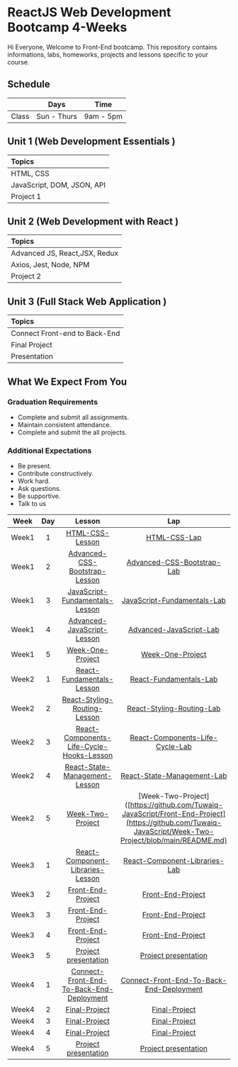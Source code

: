# ReactJS Web Development Bootcamp 4-Weeks 
Hi Everyone, Welcome to Front-End bootcamp. This repository contains informations, labs, homeworks, projects and lessons specific to your course.

## Schedule
|  | Days | Time |
| --- | ------------- | ------------- |
| Class | Sun - Thurs  | 9am - 5pm  |



## Unit 1 \(Web Development Essentials \)

| Topics |
| :--- |
| HTML, CSS |
| JavaScript, DOM, JSON, API |
| Project 1 | 


## Unit 2 \(Web Development with React \)

| Topics |
| :--- |
| Advanced JS, React,JSX, Redux |
| Axios, Jest, Node, NPM|
| Project 2 |

## Unit 3 \(Full Stack Web Application \)

| Topics |
| :--- |
| Connect Front-end to Back-End  | 
| Final Project |
| Presentation   |

## What We Expect From You
### Graduation Requirements
* Complete and submit all assignments.
* Maintain consistent attendance.
* Complete and submit the all projects.
### Additional Expectations
* Be present.
* Contribute constructively.
* Work hard.
* Ask questions.
* Be supportive.
* Talk to us

| Week | Day | Lesson | Lap | HomeWork |
|:----:|:---:|:------:|:---:|:--------:|
| Week1| 1   |[HTML-CSS-Lesson](https://github.com/Tuwaiq-JavaScript/HTML-CSS-Lesson)|[HTML-CSS-Lap](https://github.com/Tuwaiq-JavaScript/HTML-CSS-Lap)|[HTML-CSS-HW](https://github.com/Tuwaiq-JavaScript/HTML-CSS-HW)
| Week1| 2   |[Advanced-CSS-Bootstrap-Lesson](https://github.com/Tuwaiq-JavaScript/Advanced-CSS-Bootstrap-Lesson)|[Advanced-CSS-Bootstrap-Lab](https://github.com/Tuwaiq-JavaScript/Advanced-CSS-Bootstrap-Lab)|[Advanced-CSS-Bootstrap-HW](https://github.com/Tuwaiq-JavaScript/Advanced-CSS-Bootstrap-HW)
| Week1| 3   |[JavaScript-Fundamentals-Lesson](https://github.com/Tuwaiq-JavaScript/JavaScript-Fundamentals-Lesson)|[JavaScript-Fundamentals-Lab](https://github.com/Tuwaiq-JavaScript/JavaScript-Fundamentals-Lab)|[JavaScript-Fundamentals-HW](https://github.com/Tuwaiq-JavaScript/JavaScript-Fundamentals-HW)
| Week1| 4   |[Advanced-JavaScript-Lesson](https://github.com/Tuwaiq-JavaScript/Advanced-JavaScript-Lesson)|[Advanced-JavaScript-Lab](https://github.com/Tuwaiq-JavaScript/Advanced-JavaScript-Lab)|[Advanced-JavaScript-HW](https://github.com/Tuwaiq-JavaScript/Advanced-JavaScript-HW)
| Week1| 5   |[Week-One-Project](https://github.com/Tuwaiq-JavaScript/Week-One-Project)|[Week-One-Project](https://github.com/Tuwaiq-JavaScript/Week-One-Project) | [Week-One-Project](https://github.com/Tuwaiq-JavaScript/Week-One-Project)
| Week2| 1   |[React-Fundamentals-Lesson](https://github.com/Tuwaiq-JavaScript/React-Fundamentals-Lesson)|[React-Fundamentals-Lab](https://github.com/Tuwaiq-JavaScript/React-Fundamentals-Lab)|[React-Fundamentals-HW](https://github.com/Tuwaiq-JavaScript/React-Fundamentals-HW)
| Week2| 2   |[React-Styling-Routing-Lesson](https://github.com/Tuwaiq-JavaScript/React-Styling-Routing-Lesson)|[React-Styling-Routing-Lab](https://github.com/Tuwaiq-JavaScript/React-Styling-Routing-Lab)|[React-Styling-Routing-HW](https://github.com/Tuwaiq-JavaScript/React-Styling-Routing-HW)
| Week2| 3   |[React-Components-Life-Cycle-Hooks-Lesson](https://github.com/Tuwaiq-JavaScript/React-Components-Life-Cycle-Lesson)|[React-Components-Life-Cycle-Lab](https://github.com/Tuwaiq-JavaScript/React-Components-Life-Cycle-Lab)|[React-Components-Life-Cycle-HW](https://github.com/Tuwaiq-JavaScript/React-Components-Life-Cycle-HW)
| Week2| 4   |[React-State-Management-Lesson](https://github.com/Tuwaiq-JavaScript/React-State-Management-Lesson)|[React-State-Management-Lab](https://github.com/Tuwaiq-JavaScript/React-State-Management-Lab)|[React-State-Management-HW](https://github.com/Tuwaiq-JavaScript/React-State-Management-HW)
| Week2| 5   |[Week-Two-Project]([[https://github.com/Tuwaiq-JavaScript/Front-End-Project](https://github.com/Tuwaiq-JavaScript/Week-Two-Project/blob/main/README.md)](https://github.com/Tuwaiq-JavaScript/Week-Two-Project/blob/main/README.md)) |[Week-Two-Project]([https://github.com/Tuwaiq-JavaScript/Front-End-Project](https://github.com/Tuwaiq-JavaScript/Week-Two-Project/blob/main/README.md) |[Week-Two-Project](https://github.com/Tuwaiq-JavaScript/Front-End-Project)
| Week3| 1   |[React-Component-Libraries-Lesson](https://github.com/Tuwaiq-JavaScript/React-Component-Libraries-Lesson)|[React-Component-Libraries-Lab](https://github.com/Tuwaiq-JavaScript/React-Component-Libraries-Lab)|[React-Component-Libraries-HW](https://github.com/Tuwaiq-JavaScript/React-Component-Libraries-HW)
| Week3| 2   |[Front-End-Project](https://github.com/Tuwaiq-JavaScript/Front-End-Project)|[Front-End-Project](https://github.com/Tuwaiq-JavaScript/Front-End-Project)|[Front-End-Project](https://github.com/Tuwaiq-JavaScript/Front-End-Project)
| Week3| 3   |[Front-End-Project](https://github.com/Tuwaiq-JavaScript/Front-End-Project) |[Front-End-Project](https://github.com/Tuwaiq-JavaScript/Front-End-Project)|[Front-End-Project](https://github.com/Tuwaiq-JavaScript/Front-End-Project)
| Week3| 4   |[Front-End-Project](https://github.com/Tuwaiq-JavaScript/Front-End-Project) |[Front-End-Project](https://github.com/Tuwaiq-JavaScript/Front-End-Project) |[Front-End-Project](https://github.com/Tuwaiq-JavaScript/Front-End-Project)
| Week3| 5   |[Project presentation ](https://github.com/Tuwaiq-JavaScript/Front-End-Project)|[Project presentation ](https://github.com/Tuwaiq-JavaScript/Front-End-Project) |[Project presentation ](https://github.com/Tuwaiq-JavaScript/Front-End-Project)
| Week4| 1   |[Connect-Front-End-To-Back-End-Deployment](https://github.com/Tuwaiq-JavaScript/Connect-Front-End-To-Back-End-Deployment)  |[Connect-Front-End-To-Back-End-Deployment](https://github.com/Tuwaiq-JavaScript/Connect-Front-End-To-Back-End-Deployment)  |[Connect-Front-End-To-Back-End-Deployment](https://github.com/Tuwaiq-JavaScript/Connect-Front-End-To-Back-End-Deployment)
| Week4| 2   |[Final-Project](https://github.com/Tuwaiq-JavaScript/Final-Project) |[Final-Project](https://github.com/Tuwaiq-JavaScript/Final-Project) |[Final-Project](https://github.com/Tuwaiq-JavaScript/Final-Project)
| Week4| 3   |[Final-Project](https://github.com/Tuwaiq-JavaScript/Final-Project)|[Final-Project](https://github.com/Tuwaiq-JavaScript/Final-Project) |[Final-Project](https://github.com/Tuwaiq-JavaScript/Final-Project)
| Week4| 4   |[Final-Project](https://github.com/Tuwaiq-JavaScript/Final-Project) |[Final-Project](https://github.com/Tuwaiq-JavaScript/Final-Project) |[Final-Project](https://github.com/Tuwaiq-JavaScript/Final-Project)
| Week4| 5   |[Project presentation](https://github.com/Tuwaiq-JavaScript/Final-Project)  |[Project presentation](https://github.com/Tuwaiq-JavaScript/Final-Project)  |[Project presentation](https://github.com/Tuwaiq-JavaScript/Final-Project)
